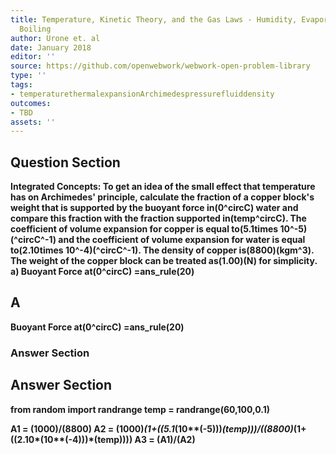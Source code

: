 ```yaml
---
title: Temperature, Kinetic Theory, and the Gas Laws - Humidity, Evaporation, and
  Boiling
author: Urone et. al
date: January 2018
editor: ''
source: https://github.com/openwebwork/webwork-open-problem-library
type: ''
tags:
- temperaturethermalexpansionArchimedespressurefluiddensity
outcomes:
- TBD
assets: ''
---
```


## Question Section 

<b>
<b>Integrated Concepts:<b> To get an idea of the small effect that temperature has on Archimedes' principle, calculate the fraction of a copper block's weight that is supported by the buoyant force in(0^circC) water and compare this fraction with the fraction supported in(temp^circC). The coefficient of volume expansion for copper is equal to(5.1times 10^-5)(^circC^-1) and the coefficient of volume expansion for water is equal to(2.10times 10^-4)(^circC^-1). The density of copper is(8800)(kgm^3). The weight of the copper block can be treated as(1.00)(N) for simplicity.
a) Buoyant Force at(0^circC) =ans_rule(20)

## A
Buoyant Force at(0^circC) =ans_rule(20)
### Answer Section


## Answer Section

from random import randrange
temp = randrange(60,100,0.1)

A1 = (1000)/(8800)
A2 = (1000)*(1+((5.1*(10**(-5)))*(temp)))/((8800)*(1+((2.10*(10**(-4)))*(temp))))
A3 = (A1)/(A2)